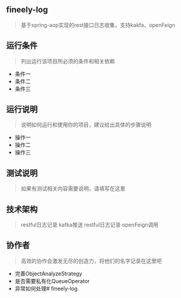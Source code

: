 ## fineely-log
> 基于spring-aop实现的rest接口日志收集，支持kakfa、openFeign


## 运行条件
> 列出运行该项目所必须的条件和相关依赖  
* 条件一
* 条件二
* 条件三



## 运行说明
> 说明如何运行和使用你的项目，建议给出具体的步骤说明
* 操作一
* 操作二
* 操作三  



## 测试说明
> 如果有测试相关内容需要说明，请填写在这里  



## 技术架构
> restful日志记录 kafka推送
> restful日志记录 openFeign调用


## 协作者
> 高效的协作会激发无尽的创造力，将他们的名字记录在这里吧


* 完善ObjectAnalyzeStrategy
* 是否需要私有化QueueOperator
* 异常如何处理#   f i n e e l y - l o g  
 